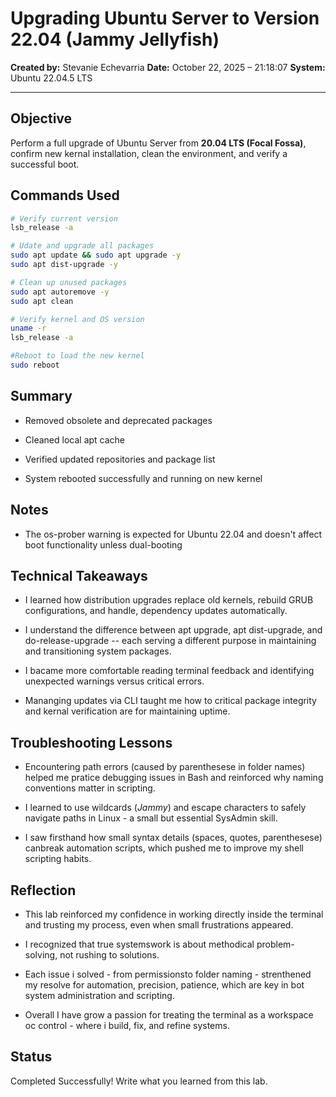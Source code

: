 # Upgrading Ubuntu Server to Version 22.04 (Jammy Jellyfish)
**Created by:** Stevanie Echevarria
**Date:** October 22, 2025 – 21:18:07
**System:**  Ubuntu 22.04.5 LTS

---

## Objective
Perform a full upgrade of Ubuntu Server from **20.04 LTS (Focal Fossa)**, confirm new kernal installation, clean the environment, and verify a successful boot.

## Commands Used
```bash
# Verify current version
lsb_release -a

# Udate and upgrade all packages
sudo apt update && sudo apt upgrade -y
sudo apt dist-upgrade -y

# Clean up unused packages
sudo apt autoremove -y
sudo apt clean

# Verify kernel and OS version
uname -r
lsb_release -a

#Reboot to load the new kernel
sudo reboot


```
## Summary

- Removed obsolete and deprecated packages

- Cleaned local apt cache

- Verified updated repositories and package list

- System rebooted successfully and running on new kernel


## Notes

- The os-prober warning is expected for Ubuntu 22.04 and doesn't affect boot functionality unless dual-booting

 
## Technical Takeaways

- I learned how distribution upgrades replace old kernels, rebuild GRUB configurations, and handle, dependency updates automatically.

- I understand the difference between apt upgrade, apt dist-upgrade, and do-release-upgrade -- each serving a different purpose in maintaining and transitioning system packages.

- I bacame more comfortable reading terminal feedback and identifying unexpected warnings versus critical errors.

- Mananging updates via CLI taught me how to critical package integrity and kernal verification are for maintaining uptime.

## Troubleshooting Lessons

- Encountering path errors (caused by parenthesese in folder names) helped me pratice debugging issues in Bash and reinforced why naming conventions matter in scripting.

- I learned to use wildcards (*Jammy*) and escape characters to safely navigate paths in Linux - a small but essential SysAdmin skill.

- I saw firsthand how small syntax details (spaces, quotes, parenthesese) canbreak automation scripts, which pushed me to improve my shell scripting habits.

## Reflection

- This lab reinforced my confidence in working directly inside the terminal and trusting my process, even when small frustrations appeared.

- I recognized that true systemswork is about methodical problem-solving, not rushing to solutions.

- Each issue i solved - from permissionsto folder naming - strenthened my resolve for automation, precision, patience, which are key in bot system administration and scripting.

- Overall I have grow a passion for treating the terminal as a workspace oc control - where i build, fix, and refine systems.


## Status

Completed Successfully!
Write what you learned from this lab.


